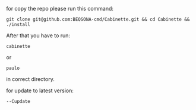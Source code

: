 for copy the repo please run this command:
```
git clone git@github.com:BEQSONA-cmd/Cabinette.git && cd Cabinette && ./install
```

After that you have to run:
```
cabinette
```
or
```
paulo
```
in correct directory.

for update to latest version:
```
--Cupdate
```
